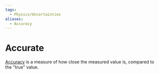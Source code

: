 ```yaml
---
tags:
  - Physics/Uncertainties
aliases:
  - Accuracy
---
```

# Accurate
[Accuracy](Accurate.md) is a measure of how close the measured value is, compared to the "true" value.